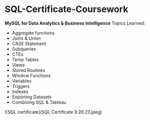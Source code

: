# SQL-Certificate-Coursework

<b>MySQL for Data Analytics & Business Intelligence</b>
Topics Learned:
* Aggregate functions
* Joins & Union
* CASE Statement
* Subqueries
* CTEs
* Temp Tables
* Views
* Stored Routines
* Window Functions
* Variables
* Triggers
* Indexes
* Exporting Datasets
* Combining SQL & Tableau

![SQL certificate](SQL Certificate 9.26.23.jpeg)
